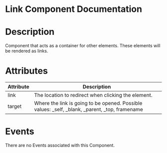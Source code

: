 # Link Component Documentation

# Description

Component that acts as a container for other elements. These elements will be rendered as links.

# Attributes

| Attribute | Description                                                                                        |
| --------- | -------------------------------------------------------------------------------------------------- |
| link      | The location to redirect when clicking the element.                                                |
| target    | Where the link is going to be opened. Possible values: \_self, \_blank, \_parent, \_top, framename |

# Events

There are no Events associated with this Component.
